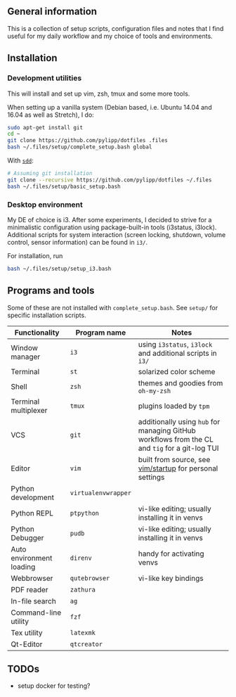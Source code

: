 ## General information

This is a collection of setup scripts, configuration files and notes that I find useful for my daily workflow and my choice of tools and environments. 

## Installation 

### Development utilities

This will install and set up vim, zsh, tmux and some more tools.

When setting up a vanilla system (Debian based, i.e. Ubuntu 14.04 and 16.04 as well as Stretch), I do:
```bash
sudo apt-get install git
cd ~
git clone https://github.com/pylipp/dotfiles .files
bash ~/.files/setup/complete_setup.bash global
```

With [`sdd`](https://github.com/pylipp/sdd):
```bash
# Assuming git installation
git clone --recursive https://github.com/pylipp/dotfiles ~/.files
bash ~/.files/setup/basic_setup.bash
```

### Desktop environment

My DE of choice is i3. After some experiments, I decided to strive for a minimalistic configuration using package-built-in tools (i3status, i3lock). Additional scripts for system interaction (screen locking, shutdown, volume control, sensor information) can be found in `i3/`. 

For installation, run
```bash
bash ~/.files/setup/setup_i3.bash
```

## Programs and tools

Some of these are not installed with `complete_setup.bash`. See `setup/` for specific installation scripts. 

Functionality | Program name | Notes
------------- | ------------ | -----
Window manager | `i3` | using `i3status`, `i3lock` and additional scripts in `i3/`
Terminal | `st` | solarized color scheme
Shell | `zsh` | themes and goodies from `oh-my-zsh`
Terminal multiplexer | `tmux` | plugins loaded by `tpm`
VCS | `git` | additionally using `hub` for managing GitHub workflows from the CL and `tig` for a git-log TUI
Editor | `vim` | built from source, see [vim/startup](https://github.com/pylipp/dotfiles/tree/master/vim/startup) for personal settings
Python development | `virtualenvwrapper` |
Python REPL | `ptpython` | vi-like editing; usually installing it in venvs
Python Debugger | `pudb` | vi-like editing; usually installing it in venvs
Auto environment loading | `direnv` | handy for activating venvs
Webbrowser | `qutebrowser` | vi-like key bindings
PDF reader | `zathura` | 
In-file search | `ag` |
Command-line utility | `fzf` |
Tex utility | `latexmk` |
Qt-Editor | `qtcreator` |

## TODOs

- setup docker for testing?
